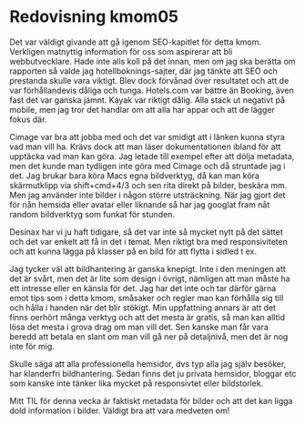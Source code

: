 ---
---
Redovisning kmom05
=========================

Det var väldigt givande att gå igenom SEO-kapitlet för detta kmom. Verkligen matnyttig information för oss som aspirerar att bli webbutvecklare. Hade inte alls koll på det innan, men om jag ska berätta om rapporten så valde jag hotellboknings-sajter, där jag tänkte att SEO och prestanda skulle vara viktigt. Blev dock förvånad över resultatet och att de var förhållandevis dåliga och tunga. Hotels.com var bättre än Booking, även fast det var ganska jämnt. Kayak var riktigt dålig. Alla stack ut negativt på mobile, men jag tror det handlar om att alla har appar och att de lägger fokus där.

Cimage var bra att jobba med och det var smidigt att i länken kunna styra vad man vill ha. Krävs dock att man läser dokumentationen ibland för att upptäcka vad man kan göra. Jag letade till exempel efter att dölja metadata, men det kunde man tydligen inte göra med Cimage och då struntade jag i det. Jag brukar bara köra Macs egna bildverktyg, då kan man köra skärmutklipp via shift+cmd+4/3 och sen rita direkt på bilder, beskära mm. Men jag använder inte bilder i någon större utsträckning. När jag gjort det för nån hemsida eller avatar eller liknande så har jag googlat fram nåt random bildverktyg som funkat för stunden.

Desinax har vi ju haft tidigare, så det var inte så mycket nytt på det sättet och det var enkelt att få in det i temat. Men riktigt bra med responsiviteten och att kunna lägga på klasser på en bild för att flytta i sidled t ex.

Jag tycker väl att bildhantering är ganska knepigt. Inte i den meningen att det är svårt, men det är lite som design i övrigt, nämligen att man måste ha ett intresse eller en känsla för det. Jag har det inte och tar därför gärna emot tips som i detta kmom, småsaker och regler man kan förhålla sig till och hålla i handen när det blir stökigt. Min uppfattning annars är att det finns oerhört många verktyg och att det mesta är gratis, så man kan alltid lösa det mesta i grova drag om man vill det. Sen kanske man får vara beredd att betala en slant om man vill gå ner på detaljnivå, men det är nog inte för mig.

Skulle säga att alla professionella hemsidor, dvs typ alla jag själv besöker, har klanderfri bildhantering. Sedan finns det ju privata hemsidor, bloggar etc som kanske inte tänker lika mycket på responsivtet eller bildstorlek.

Mitt TIL för denna vecka är faktiskt metadata för bilder och att det kan ligga dold information i bilder. Väldigt bra att vara medveten om!

